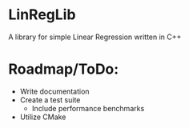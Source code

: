 # LinRegLib
A library for simple Linear Regression written in C++

# Roadmap/ToDo:
<ul>
  <li>Write documentation</li>
  <li>Create a test suite<ul><li>Include performance benchmarks</li></ul></li>
  <li>Utilize CMake</li>
</ul>
